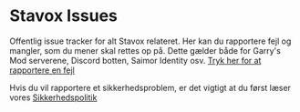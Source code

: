 # Stavox Issues
Offentlig issue tracker for alt Stavox relateret.
Her kan du rapportere fejl og mangler, som du mener skal rettes op på.
Dette gælder både for Garry's Mod serverene, Discord botten, Saimor Identity osv.
[Tryk her for at rapportere en fejl](https://github.com/SaimorIVS/Stavox-Issues/issues)

Hvis du vil rapportere et sikkerhedsproblem, er det vigtigt at du først læser vores [Sikkerhedspolitik](./SECURITY.md)

